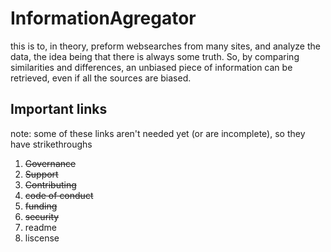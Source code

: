 # InformationAgregator

this is to, in theory, preform websearches from many sites, and analyze the data, the idea being that there is always some truth. So, by comparing similarities and differences, an unbiased piece of information can be retrieved, even if all the sources are biased.

## Important links
note: some of these links aren't needed yet (or are incomplete), so they have strikethroughs
	
1. ~~Governance~~
2. ~~Support~~
3. ~~Contributing~~
4. ~~code of conduct~~
5. ~~funding~~
6. ~~security~~
7. readme
8. liscense